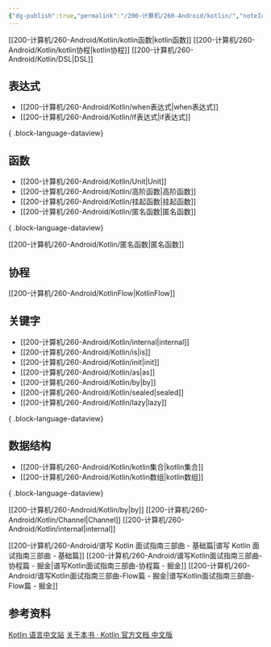 ```yaml
---
{"dg-publish":true,"permalink":"/200-计算机/260-Android/kotlin/","noteIcon":""}
---
```


[[200-计算机/260-Android/Kotlin/kotlin函数\|kotlin函数]]
[[200-计算机/260-Android/Kotlin/kotlin协程\|kotlin协程]]
[[200-计算机/260-Android/Kotlin/DSL\|DSL]]

## 表达式
- [[200-计算机/260-Android/Kotlin/when表达式\|when表达式]]
- [[200-计算机/260-Android/Kotlin/if表达式\|if表达式]]

{ .block-language-dataview}
## 函数
- [[200-计算机/260-Android/Kotlin/Unit\|Unit]]
- [[200-计算机/260-Android/Kotlin/高阶函数\|高阶函数]]
- [[200-计算机/260-Android/Kotlin/挂起函数\|挂起函数]]
- [[200-计算机/260-Android/Kotlin/匿名函数\|匿名函数]]

{ .block-language-dataview}

[[200-计算机/260-Android/Kotlin/匿名函数\|匿名函数]]
## 协程
[[200-计算机/260-Android/KotlinFlow\|KotlinFlow]]
## 关键字
- [[200-计算机/260-Android/Kotlin/internal\|internal]]
- [[200-计算机/260-Android/Kotlin/is\|is]]
- [[200-计算机/260-Android/Kotlin/init\|init]]
- [[200-计算机/260-Android/Kotlin/as\|as]]
- [[200-计算机/260-Android/Kotlin/by\|by]]
- [[200-计算机/260-Android/Kotlin/sealed\|sealed]]
- [[200-计算机/260-Android/Kotlin/lazy\|lazy]]

{ .block-language-dataview}
## 数据结构

- [[200-计算机/260-Android/Kotlin/kotlin集合\|kotlin集合]]
- [[200-计算机/260-Android/Kotlin/kotlin数组\|kotlin数组]]

{ .block-language-dataview}

[[200-计算机/260-Android/Kotlin/by\|by]]
[[200-计算机/260-Android/Kotlin/Channel\|Channel]]
[[200-计算机/260-Android/Kotlin/internal\|internal]]



[[200-计算机/260-Android/谱写 Kotlin 面试指南三部曲 - 基础篇\|谱写 Kotlin 面试指南三部曲 - 基础篇]]
[[200-计算机/260-Android/谱写Kotlin面试指南三部曲-协程篇 - 掘金\|谱写Kotlin面试指南三部曲-协程篇 - 掘金]]
[[200-计算机/260-Android/谱写Kotlin面试指南三部曲-Flow篇 - 掘金\|谱写Kotlin面试指南三部曲-Flow篇 - 掘金]]
## 参考资料
[Kotlin 语言中文站](https://www.kotlincn.net/)
[关于本书 · Kotlin 官方文档 中文版](https://book.kotlincn.net/)